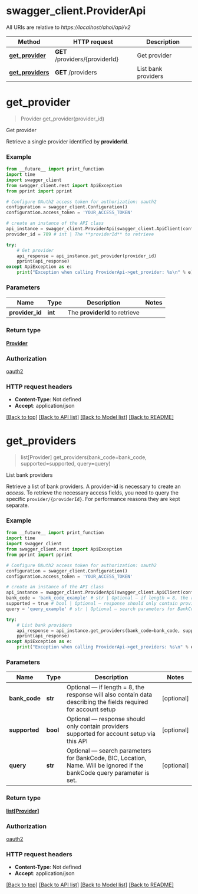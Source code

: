 # swagger_client.ProviderApi

All URIs are relative to *https://localhost/ahoi/api/v2*

Method | HTTP request | Description
------------- | ------------- | -------------
[**get_provider**](ProviderApi.md#get_provider) | **GET** /providers/{providerId} | Get provider
[**get_providers**](ProviderApi.md#get_providers) | **GET** /providers | List bank providers


# **get_provider**
> Provider get_provider(provider_id)

Get provider

Retrieve a single provider identified by **providerId**.

### Example
```python
from __future__ import print_function
import time
import swagger_client
from swagger_client.rest import ApiException
from pprint import pprint

# Configure OAuth2 access token for authorization: oauth2
configuration = swagger_client.Configuration()
configuration.access_token = 'YOUR_ACCESS_TOKEN'

# create an instance of the API class
api_instance = swagger_client.ProviderApi(swagger_client.ApiClient(configuration))
provider_id = 789 # int | The **providerId** to retrieve

try:
    # Get provider
    api_response = api_instance.get_provider(provider_id)
    pprint(api_response)
except ApiException as e:
    print("Exception when calling ProviderApi->get_provider: %s\n" % e)
```

### Parameters

Name | Type | Description  | Notes
------------- | ------------- | ------------- | -------------
 **provider_id** | **int**| The **providerId** to retrieve | 

### Return type

[**Provider**](Provider.md)

### Authorization

[oauth2](../README.md#oauth2)

### HTTP request headers

 - **Content-Type**: Not defined
 - **Accept**: application/json

[[Back to top]](#) [[Back to API list]](../README.md#documentation-for-api-endpoints) [[Back to Model list]](../README.md#documentation-for-models) [[Back to README]](../README.md)

# **get_providers**
> list[Provider] get_providers(bank_code=bank_code, supported=supported, query=query)

List bank providers

Retrieve a list of bank providers. A provider-**id** is necessary to create an _access_. To retrieve the necessary access fields, you need to query the specific `provider/{providerId}`. For performance reasons they are kept separate. 

### Example
```python
from __future__ import print_function
import time
import swagger_client
from swagger_client.rest import ApiException
from pprint import pprint

# Configure OAuth2 access token for authorization: oauth2
configuration = swagger_client.Configuration()
configuration.access_token = 'YOUR_ACCESS_TOKEN'

# create an instance of the API class
api_instance = swagger_client.ProviderApi(swagger_client.ApiClient(configuration))
bank_code = 'bank_code_example' # str | Optional — if length = 8, the response will also contain data describing             the fields required for account setup (optional)
supported = true # bool | Optional — response should only contain providers supported for account             setup via this API (optional)
query = 'query_example' # str | Optional — search parameters for BankCode, BIC, Location, Name. Will be ignored             if the bankCode query parameter is set. (optional)

try:
    # List bank providers
    api_response = api_instance.get_providers(bank_code=bank_code, supported=supported, query=query)
    pprint(api_response)
except ApiException as e:
    print("Exception when calling ProviderApi->get_providers: %s\n" % e)
```

### Parameters

Name | Type | Description  | Notes
------------- | ------------- | ------------- | -------------
 **bank_code** | **str**| Optional — if length &#x3D; 8, the response will also contain data describing             the fields required for account setup | [optional] 
 **supported** | **bool**| Optional — response should only contain providers supported for account             setup via this API | [optional] 
 **query** | **str**| Optional — search parameters for BankCode, BIC, Location, Name. Will be ignored             if the bankCode query parameter is set. | [optional] 

### Return type

[**list[Provider]**](Provider.md)

### Authorization

[oauth2](../README.md#oauth2)

### HTTP request headers

 - **Content-Type**: Not defined
 - **Accept**: application/json

[[Back to top]](#) [[Back to API list]](../README.md#documentation-for-api-endpoints) [[Back to Model list]](../README.md#documentation-for-models) [[Back to README]](../README.md)

